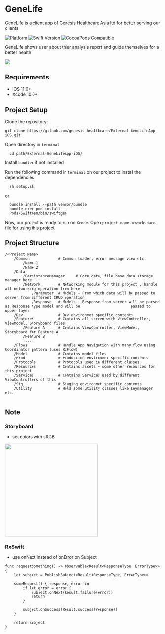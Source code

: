 # GeneLife

GeneLife is a client app of Genesis Healthcare Asia ltd for better serving our clients

[![Platform](https://img.shields.io/cocoapods/p/LFAlertController.svg?style=flat)](http://cocoapods.org/pods/LFAlertController)
[![Swift Version][swift-image]][swift-url]
[![CocoaPods Compatible][cocoapods-image]][cocoapods-image] 


GeneLife shows user about thier analysis report and guide themselves for a better health 

![](genesis.jpeg)

## Requirements

- iOS 11.0+
- Xcode 10.0+

## Project Setup 

Clone the repository: 

```shell 
git clone https://github.com/genesis-healthcare/External-GeneLifeApp-iOS.git
```
Open directory in `terminal`

```shell 
  cd path/External-GeneLifeApp-iOS/
```
Install `bundler` if not installed 

Run the following command in `terminal` on our project to install the dependencies 

```shell
  sh setup.sh
```

or

```shell 
  bundle install --path vendor/bundle
  bundle exec pod install
  Pods/SwiftGen/bin/swiftgen
```

Now, our project is ready to run on `Xcode`. 
Open `project-name.xcworkspace` file for using this project

## Project Structure
```
/<Project Name>
	/Common				# Common loader, error message view etc.
		/Name 1
		/Name 2
	/Data
 		/PersistanceManager 	# Core data, file base data storage manager here
		/Network		# Networking module for this project , handle all networking operation from here
			/Parameter	# Models - From which data will be passed to server from different CRUD operation
			/Response	# Models - Response from server will be parsed as Response type model and will be 						passed to upper layer
	/Dev 				# Dev environmet specific contents
	/Features 			# Contains all screen with ViewController, ViewModel, Storyboard files
		/Feature A		# Contains ViewController, ViewModel, Storyboard for Feature A
		/Feature B
		.....
	/Flows 				# Handle App Navigation with many flow using Coordinator pattern (uses RxFlow) 
	/Model 				# Contains model files 
	/Prod 				# Production environmet specific contents
	/Protocols			# Protocols used in different classes
	/Resources			# Contains assets + some other resources for this project
	/Services			# Contains Services used by different ViewControllers of this 
	/Stg				# Staging environmet specific contents
	/Utility 			# Hold some utility classes like Keymanager etc.
		

```

## Note

### Storyboard
* set colors with sRGB

<img src="https://user-images.githubusercontent.com/4714421/53492287-d65a4600-3adb-11e9-9a63-767d90556cb5.png" width="300">

### RxSwift
* use onNext instead of onError on Subject

```
func requestSomething() -> Observable<Result<ResponseType, ErrorType>> {
    let subject = PublishSubject<Result<ResponseType, ErrorType>>

    someRequest() { response, error in
        if let error = error {
            subject.onNext(Result.failure(error))
            return
        }

        subject.onSuccess(Result.success(response))
    }

    return subject
}
```

[swift-image]:https://img.shields.io/badge/swift-4.2-orange.svg
[swift-url]: https://swift.org/
[cocoapods-image]: https://img.shields.io/badge/pod-v1.5.3-blue.svg
